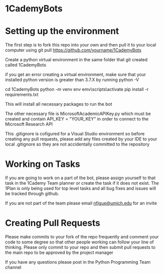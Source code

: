 # 1CademyBots

# Setting up the environment
The first step is to fork this repo into your own and then 
pull it to your local computer using git pull https://github.com/yourname/1CademyBots

Create a python virtual environment in the same folder that git created called 1CademyBots

if you get an error creating a virtual environment, make sure that your installed python version
is greater than 3.7.X by running python -V

cd 1CademyBots
python -m venv env
emv\scripts\activate
pip install -r requirements.txt

This will install all necessary packages to run the bot

The other necessary file is MicrosoftAcademicAPIKey.py which must be created
and contain API_KEY = "YOUR_KEY" in order to connect to the Microsoft Research API

This .gitignore is cofigured for a Visual Studio environment so before creating any pull 
requests, please add any files created by your IDE to your local .gitignore so they are not
accidentally committed to the repository

# Working on Tasks
If you are going to work on a part of the bot, please assign yourself to that task in the 
1Cademy Team planner or create the task if it does not exist. The 1Plan is only being used for top level
tasks and all bug fixes and issues will be tracked through github. 

If you are not part of the team please email nfigue@umich.edu for an invite 

# Creating Pull Requests
Please make commits to your fork of the repo frequently and comment your code to some degree
so that other people working can follow your line of thinking. Please only commit to your repo and then
submit pull requests to the main repo to be approved by the project manager

If you have any questions please post in the Python Programming Team channel